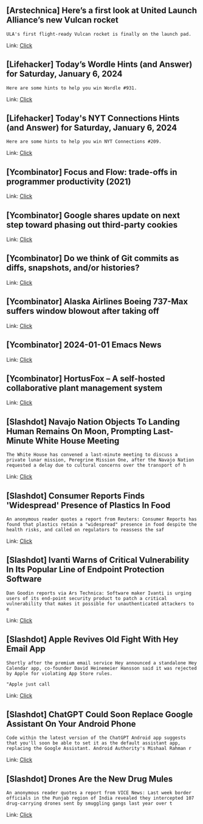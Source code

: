 ## [Arstechnica] Here’s a first look at United Launch Alliance’s new Vulcan rocket
```
ULA's first flight-ready Vulcan rocket is finally on the launch pad.
```

Link: [Click](https://arstechnica.com/?p=1994128)

## [Lifehacker] Today’s Wordle Hints (and Answer) for Saturday, January 6, 2024
```
Here are some hints to help you win Wordle #931.
```

Link: [Click](https://lifehacker.com/entertainment/wordle-answer-today-january-6-2024)

## [Lifehacker] Today's NYT Connections Hints (and Answer) for Saturday, January 6, 2024
```
Here are some hints to help you win NYT Connections #209.
```

Link: [Click](https://lifehacker.com/entertainment/nyt-connections-answer-today-january-6-2024)

## [Ycombinator] Focus and Flow: trade-offs in programmer productivity (2021)
Link: [Click](https://www.aaronbuxbaum.com/focus-and-flow/)

## [Ycombinator] Google shares update on next step toward phasing out third-party cookies
Link: [Click](https://blog.google/products/chrome/privacy-sandbox-tracking-protection/)

## [Ycombinator] Do we think of Git commits as diffs, snapshots, and/or histories?
Link: [Click](https://jvns.ca/blog/2024/01/05/do-we-think-of-git-commits-as-diffs--snapshots--or-histories/)

## [Ycombinator] Alaska Airlines Boeing 737-Max suffers window blowout after taking off
Link: [Click](https://www.dailymail.co.uk/news/article-12932631/Brand-new-Alaska-Airlines-Boeing-737-Max-suffers-mid-air-window-BLOW-causing-depressurization-ripped-childs-shirt-jet-returned-Portland-Airport-High-tech-jet-suffered-two-deadly-crashes.html)

## [Ycombinator] 2024-01-01 Emacs News
Link: [Click](https://sachachua.com/blog/2024/01/2024-01-01-emacs-news/)

## [Ycombinator] HortusFox – A self-hosted collaborative plant management system
Link: [Click](https://github.com/danielbrendel/hortusfox-web)

## [Slashdot] Navajo Nation Objects To Landing Human Remains On Moon, Prompting Last-Minute White House Meeting
```
The White House has convened a last-minute meeting to discuss a private lunar mission, Peregrine Mission One, after the Navajo Nation requested a delay due to cultural concerns over the transport of h
```

Link: [Click](https://science.slashdot.org/story/24/01/06/0118238/navajo-nation-objects-to-landing-human-remains-on-moon-prompting-last-minute-white-house-meeting?utm_source=rss1.0mainlinkanon&utm_medium=feed)

## [Slashdot] Consumer Reports Finds 'Widespread' Presence of Plastics In Food
```
An anonymous reader quotes a report from Reuters: Consumer Reports has found that plastics retain a "widespread" presence in food despite the health risks, and called on regulators to reassess the saf
```

Link: [Click](https://science.slashdot.org/story/24/01/06/011259/consumer-reports-finds-widespread-presence-of-plastics-in-food?utm_source=rss1.0mainlinkanon&utm_medium=feed)

## [Slashdot] Ivanti Warns of Critical Vulnerability In Its Popular Line of Endpoint Protection Software
```
Dan Goodin reports via Ars Technica: Software maker Ivanti is urging users of its end-point security product to patch a critical vulnerability that makes it possible for unauthenticated attackers to e
```

Link: [Click](https://it.slashdot.org/story/24/01/06/018205/ivanti-warns-of-critical-vulnerability-in-its-popular-line-of-endpoint-protection-software?utm_source=rss1.0mainlinkanon&utm_medium=feed)

## [Slashdot] Apple Revives Old Fight With Hey Email App
```
Shortly after the premium email service Hey announced a standalone Hey Calendar app, co-founder David Heinemeier Hansson said it was rejected by Apple for violating App Store rules.
 
"Apple just call
```

Link: [Click](https://apple.slashdot.org/story/24/01/06/0055233/apple-revives-old-fight-with-hey-email-app?utm_source=rss1.0mainlinkanon&utm_medium=feed)

## [Slashdot] ChatGPT Could Soon Replace Google Assistant On Your Android Phone
```
Code within the latest version of the ChatGPT Android app suggests that you'll soon be able to set it as the default assistant app, replacing the Google Assistant. Android Authority's Mishaal Rahman r
```

Link: [Click](https://mobile.slashdot.org/story/24/01/06/0040204/chatgpt-could-soon-replace-google-assistant-on-your-android-phone?utm_source=rss1.0mainlinkanon&utm_medium=feed)

## [Slashdot] Drones Are the New Drug Mules
```
An anonymous reader quotes a report from VICE News: Last week border officials in the Punjab region of India revealed they intercepted 107 drug-carrying drones sent by smuggling gangs last year over t
```

Link: [Click](https://science.slashdot.org/story/24/01/05/2212205/drones-are-the-new-drug-mules?utm_source=rss1.0mainlinkanon&utm_medium=feed)
